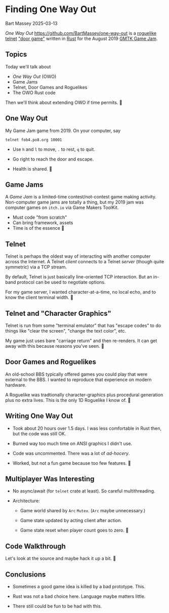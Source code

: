 # Finding One Way Out
Bart Massey 2025-03-13

*One Way Out* <https://github.com/BartMassey/one-way-out> is
a [roguelike](https://en.wikipedia.org/wiki/Roguelike)
[telnet](https://en.wikipedia.org/wiki/Telnet) ["door
game"](https://en.wikipedia.org/wiki/Category:Door_games)
written in [Rust](https://www.rust-lang.org) for the August
2019 [GMTK Game Jam](https://itch.io/jam/gmtk-2019).


## Topics

Today we'll talk about

* *One Way Out* (OWO)
* Game Jams
* Telnet, Door Games and Roguelikes
* The OWO Rust code

Then we'll think about extending OWO if time permits.

## One Way Out

My Game Jam game from 2019. On your computer, say

```
telnet fob4.po8.org 10001
```

* Use `h` and `l` to move, `.` to rest, `q` to quit.

* Go right to reach the door and escape.

* Health is shared.

## Game Jams

A *Game Jam* is a limited-time contest/not-contest game
making activity. Non-computer game jams are totally a thing,
but my 2019 jam was computer games on `itch.io` via Game
Makers ToolKit.

* Must code "from scratch"
* Can bring framework, assets
* Time is of the essence

## Telnet

Telnet is perhaps the oldest way of interacting with another
computer across the Internet. A Telnet *client* connects to
a Telnet *server* (though quite symmetric) via a TCP stream.

By default, Telnet is just basically line-oriented TCP
interaction. But an in-band protocol can be used to
negotiate options.

For my game server, I wanted character-at-a-time, no local
echo, and to know the client terminal width.

## Telnet and "Character Graphics"

Telnet is run from some "terminal emulator" that has "escape
codes" to do things like "clear the screen", "change the
text color", etc.

My game just uses bare "carriage return" and then
re-renders. It can get away with this because reasons you've
seen.

## Door Games and Roguelikes

An old-school BBS typically offered games you could play
that were external to the BBS. I wanted to reproduce that
experience on modern hardware.

A Roguelike was tradtionally character-graphics plus
procedural generation plus no extra lives. This is the
only 1D Roguelike I know of.

## Writing One Way Out

* Took about 20 hours over 1.5 days. I was less comfortable
  in Rust then, but the code was still OK.

* Burned way too much time on ANSI graphics I didn't use.

* Code was uncommented. There was a lot of *ad-hocery*.

* Worked, but not a fun game because too few features.

## Multiplayer Was Interesting

* No async/await (for `telnet` crate at least). So 
  careful multithreading.

* Architecture:

  * Game world shared by `Arc` `Mutex`. (`Arc` maybe
    unnecessary.)

  * Game state updated by acting client after action.

  * Game state reset when player count goes to zero.

## Code Walkthrough

Let's look at the source and maybe hack it up a bit.

## Conclusions

* Sometimes a good game idea is killed by a bad
  prototype. This.
  
* Rust was not a bad choice here. Language maybe matters
  little.
  
* There still could be fun to be had with this.
